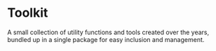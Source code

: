 # Toolkit
A small collection of utility functions and tools created over the years, bundled up in a single package for easy inclusion and management.
